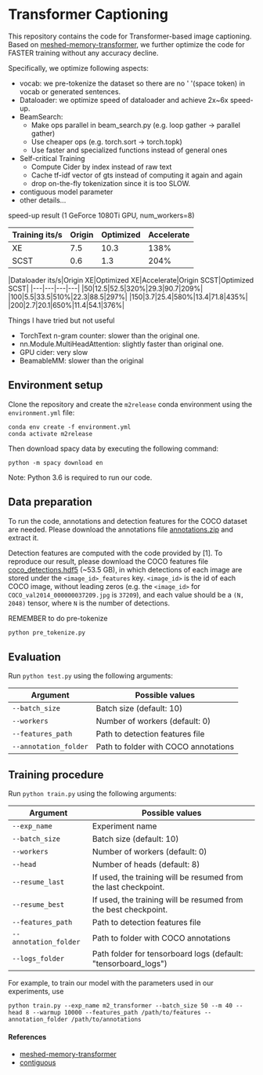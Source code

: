 # Transformer Captioning

This repository contains the code for Transformer-based image captioning. Based
on [meshed-memory-transformer](https://github.com/aimagelab/meshed-memory-transformer), we further optimize the code for
FASTER training without any accuracy decline.

Specifically, we optimize following aspects:

* vocab: we pre-tokenize the dataset so there are no ' '(space token) in vocab or generated sentences.
* Dataloader: we optimize speed of dataloader and achieve 2x~6x speed-up.
* BeamSearch:
    * Make ops parallel in beam_search.py (e.g. loop gather -> parallel gather)
    * Use cheaper ops (e.g. torch.sort -> torch.topk)
    * Use faster and specialized functions instead of general ones
* Self-critical Training
    * Compute Cider by index instead of raw text
    * Cache tf-idf vector of gts instead of computing it again and again
    * drop on-the-fly tokenization since it is too SLOW.
* contiguous model parameter
* other details...

speed-up result (1 GeForce 1080Ti GPU, num_workers=8)

|Training its/s|Origin|Optimized|Accelerate|
|---|---|---|---|
|XE|7.5|10.3|138%|
|SCST|0.6|1.3|204%|

|Dataloader its/s|Origin XE|Optimized XE|Accelerate|Origin SCST|Optimized SCST| 
|---|---|---|---|
|50|12.5|52.5|320%|29.3|90.7|209%|
|100|5.5|33.5|510%|22.3|88.5|297%| 
|150|3.7|25.4|580%|13.4|71.8|435%| 
|200|2.7|20.1|650%|11.4|54.1|376%|

Things I have tried but not useful

* TorchText n-gram counter: slower than the original one.
* nn.Module.MultiHeadAttention: slightly faster than original one.
* GPU cider: very slow
* BeamableMM: slower than the original

## Environment setup

Clone the repository and create the `m2release` conda environment using the `environment.yml` file:

```
conda env create -f environment.yml
conda activate m2release
```

Then download spacy data by executing the following command:

```
python -m spacy download en
```

Note: Python 3.6 is required to run our code.

## Data preparation

To run the code, annotations and detection features for the COCO dataset are needed. Please download the annotations
file [annotations.zip](https://drive.google.com/file/d/1i8mqKFKhqvBr8kEp3DbIh9-9UNAfKGmE/view?usp=sharing) and extract
it.

Detection features are computed with the code provided by [1]. To reproduce our result, please download the COCO
features file [coco_detections.hdf5](https://drive.google.com/open?id=1MV6dSnqViQfyvgyHrmAT_lLpFbkzp3mx) (~53.5 GB), in
which detections of each image are stored under the `<image_id>_features` key. `<image_id>` is the id of each COCO
image, without leading zeros (e.g. the `<image_id>` for `COCO_val2014_000000037209.jpg` is `37209`), and each value
should be a `(N, 2048)` tensor, where `N` is the number of detections.

REMEMBER to do pre-tokenize
```bash
python pre_tokenize.py
```

## Evaluation

Run `python test.py` using the following arguments:

| Argument | Possible values |
|------|------|
| `--batch_size` | Batch size (default: 10) |
| `--workers` | Number of workers (default: 0) |
| `--features_path` | Path to detection features file |
| `--annotation_folder` | Path to folder with COCO annotations |

## Training procedure

Run `python train.py` using the following arguments:

| Argument | Possible values |
|------|------|
| `--exp_name` | Experiment name|
| `--batch_size` | Batch size (default: 10) |
| `--workers` | Number of workers (default: 0) |
| `--head` | Number of heads (default: 8) |
| `--resume_last` | If used, the training will be resumed from the last checkpoint. |
| `--resume_best` | If used, the training will be resumed from the best checkpoint. |
| `--features_path` | Path to detection features file |
| `--annotation_folder` | Path to folder with COCO annotations |
| `--logs_folder` | Path folder for tensorboard logs (default: "tensorboard_logs")|

For example, to train our model with the parameters used in our experiments, use

```
python train.py --exp_name m2_transformer --batch_size 50 --m 40 --head 8 --warmup 10000 --features_path /path/to/features --annotation_folder /path/to/annotations
```

#### References

* [meshed-memory-transformer](https://github.com/aimagelab/meshed-memory-transformer)
* [contiguous](https://github.com/PhilJd/contiguous_pytorch_params)